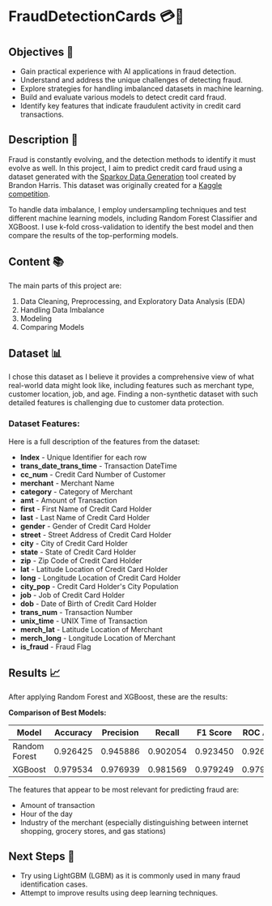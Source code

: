 # FraudDetectionCards 💳🚨

## Objectives 🎯
- Gain practical experience with AI applications in fraud detection.
- Understand and address the unique challenges of detecting fraud.
- Explore strategies for handling imbalanced datasets in machine learning.
- Build and evaluate various models to detect credit card fraud.
- Identify key features that indicate fraudulent activity in credit card transactions.

## Description 📄
Fraud is constantly evolving, and the detection methods to identify it must evolve as well. In this project, I aim to predict credit card fraud using a dataset generated with the [Sparkov Data Generation](https://github.com/namebrandon/Sparkov_Data_Generation) tool created by Brandon Harris. This dataset was originally created for a [Kaggle competition](https://www.kaggle.com/datasets/kartik2112/fraud-detection/data?select=fraudTrain.csv).

To handle data imbalance, I employ undersampling techniques and test different machine learning models, including Random Forest Classifier and XGBoost. I use k-fold cross-validation to identify the best model and then compare the results of the top-performing models.

## Content 📚
The main parts of this project are:
1. Data Cleaning, Preprocessing, and Exploratory Data Analysis (EDA)
2. Handling Data Imbalance
3. Modeling
4. Comparing Models

## Dataset 📊
I chose this dataset as I believe it provides a comprehensive view of what real-world data might look like, including features such as merchant type, customer location, job, and age. Finding a non-synthetic dataset with such detailed features is challenging due to customer data protection.

### Dataset Features:
Here is a full description of the features from the dataset:
- **Index** - Unique Identifier for each row
- **trans_date_trans_time** - Transaction DateTime
- **cc_num** - Credit Card Number of Customer
- **merchant** - Merchant Name
- **category** - Category of Merchant
- **amt** - Amount of Transaction
- **first** - First Name of Credit Card Holder
- **last** - Last Name of Credit Card Holder
- **gender** - Gender of Credit Card Holder
- **street** - Street Address of Credit Card Holder
- **city** - City of Credit Card Holder
- **state** - State of Credit Card Holder
- **zip** - Zip Code of Credit Card Holder
- **lat** - Latitude Location of Credit Card Holder
- **long** - Longitude Location of Credit Card Holder
- **city_pop** - Credit Card Holder's City Population
- **job** - Job of Credit Card Holder
- **dob** - Date of Birth of Credit Card Holder
- **trans_num** - Transaction Number
- **unix_time** - UNIX Time of Transaction
- **merch_lat** - Latitude Location of Merchant
- **merch_long** - Longitude Location of Merchant
- **is_fraud** - Fraud Flag

## Results 📈
After applying Random Forest and XGBoost, these are the results:

**Comparison of Best Models:**

| Model         | Accuracy | Precision | Recall  | F1 Score | ROC AUC |
|---------------|----------|-----------|---------|----------|---------|
| Random Forest | 0.926425 | 0.945886  | 0.902054| 0.923450 | 0.926040|
| XGBoost       | 0.979534 | 0.976939  | 0.981569| 0.979249 | 0.979566|

The features that appear to be most relevant for predicting fraud are:
- Amount of transaction
- Hour of the day
- Industry of the merchant (especially distinguishing between internet shopping, grocery stores, and gas stations)

## Next Steps 🚀
- Try using LightGBM (LGBM) as it is commonly used in many fraud identification cases.
- Attempt to improve results using deep learning techniques.

